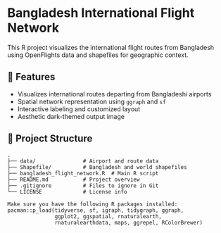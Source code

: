 # Bangladesh International Flight Network

This R project visualizes the international flight routes from Bangladesh using OpenFlights data and shapefiles for geographic context.

## 📌 Features

- Visualizes international routes departing from Bangladeshi airports
- Spatial network representation using `ggraph` and `sf`
- Interactive labeling and customized layout
- Aesthetic dark-themed output image

## 📁 Project Structure

```text
.
├── data/               # Airport and route data
├── Shapefile/          # Bangladesh and world shapefiles
├── bangladesh_flight_network.R  # Main R script
├── README.md           # Project overview
├── .gitignore          # Files to ignore in Git
└── LICENSE             # License info

Make sure you have the following R packages installed:
pacman::p_load(tidyverse, sf, igraph, tidygraph, ggraph,
               ggplot2, ggspatial, rnaturalearth,
               rnaturalearthdata, maps, ggrepel, RColorBrewer)
